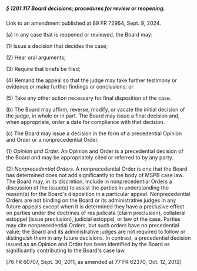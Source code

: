 ##### § 1201.117 Board decisions; procedures for review or reopening. #####

Link to an amendment published at 89 FR 72964, Sept. 9, 2024.

(a) In any case that is reopened or reviewed, the Board may:

(1) Issue a decision that decides the case;

(2) Hear oral arguments;

(3) Require that briefs be filed;

(4) Remand the appeal so that the judge may take further testimony or evidence or make further findings or conclusions; or

(5) Take any other action necessary for final disposition of the case.

(b) The Board may affirm, reverse, modify, or vacate the initial decision of the judge, in whole or in part. The Board may issue a final decision and, when appropriate, order a date for compliance with that decision.

(c) The Board may issue a decision in the form of a precedential Opinion and Order or a nonprecedential Order.

(1) *Opinion and Order.* An Opinion and Order is a precedential decision of the Board and may be appropriately cited or referred to by any party.

(2) *Nonprecedential Orders.* A nonprecedential Order is one that the Board has determined does not add significantly to the body of MSPB case law. The Board may, in its discretion, include in nonprecedential Orders a discussion of the issue(s) to assist the parties in understanding the reason(s) for the Board's disposition in a particular appeal. Nonprecedential Orders are not binding on the Board or its administrative judges in any future appeals except when it is determined they have a preclusive effect on parties under the doctrines of res judicata (claim preclusion), collateral estoppel (issue preclusion), judicial estoppel, or law of the case. Parties may cite nonprecedential Orders, but such orders have no precedential value; the Board and its administrative judges are not required to follow or distinguish them in any future decisions. In contrast, a precedential decision issued as an Opinion and Order has been identified by the Board as significantly contributing to the Board's case law.

[76 FR 60707, Sept. 30, 2011, as amended at 77 FR 62370, Oct. 12, 2012]